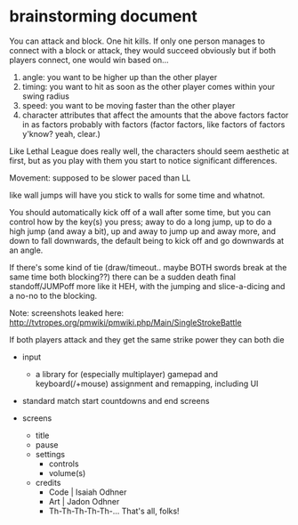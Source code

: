 
# brainstorming document

You can attack and block. One hit kills.
If only one person manages to connect with a block or attack, they would succeed obviously
but if both players connect, one would win based on...

1. angle: you want to be higher up than the other player
2. timing: you want to hit as soon as the other player comes within your swing radius
3. speed: you want to be moving faster than the other player
4. character attributes that affect the amounts that the above factors factor in as factors probably with factors (factor factors, like factors of factors y'know? yeah, clear.)

Like Lethal League does really well,
the characters should seem aesthetic at first,
but as you play with them you start to notice significant differences.

Movement: supposed to be slower paced than LL

like wall jumps will have you stick to walls for some time and whatnot.

You should automatically kick off of a wall after some time,
but you can control how by the key(s) you press;
away to do a long jump,
up to do a high jump (and away a bit),
up and away to jump up and away more,
and down to fall downwards,
the default being to kick off and go downwards at an angle.

If there's some kind of tie (draw/timeout.. maybe BOTH swords break at the same time both blocking??)
there can be a sudden death final standoff/JUMPoff more like it HEH,
with the jumping and slice-a-dicing and a no-no to the blocking.

Note: screenshots leaked here: http://tvtropes.org/pmwiki/pmwiki.php/Main/SingleStrokeBattle

If both players attack and they get the same strike power they can both die

* input
	* a library for (especially multiplayer) gamepad and keyboard(/+mouse) assignment and remapping, including UI

* standard match start countdowns and end screens

* screens
	* title
	* pause
	* settings
		* controls
		* volume(s)
	* credits
		* Code | Isaiah Odhner
		*  Art | Jadon Odhner
		* Th-Th-Th-Th-Th-... That's all, folks!
